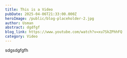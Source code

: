```yaml
---
title: This is a Video
pubDate: 2025-04-06T21:33:00.000Z
heroImage: /public/blog-placeholder-2.jpg
author: Usman
abstract: dgdfgf
blog_link: https://www.youtube.com/watch?v=xu7SkZPhhFQ
category: Video
---
```

sdgsdgfgfh
